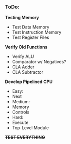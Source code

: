 ### ToDo:
**Testing Memory**
 - Test Data Memory
 - Test Instruction Memory
 - Test Register Files

**Verify Old Functions**
 - Verify ALU
  - Comparator w/ Negatives?
  - CLA Adder
  - CLA Subtractor

**Develop Pipelined CPU**
 - Easy:
  - Next
 - Medium:
  - Memory
  - Controls
 - Hard:
  - Execute
  - Top-Level Module


**~~TEST EVERYTHING~~**
